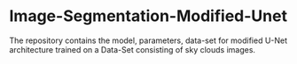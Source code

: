 # Image-Segmentation-Modified-Unet
The repository contains the model, parameters, data-set for modified U-Net architecture trained on a Data-Set consisting of sky clouds images.
